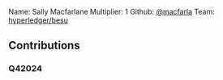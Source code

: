 Name: Sally Macfarlane
Multiplier: 1
Github: [@macfarla](https://github.com/macfarla)
Team: [hyperledger/besu](https://github.com/hyperledger/besu/pulls?q=author%3Amacfarla)

## Contributions
### Q42024
